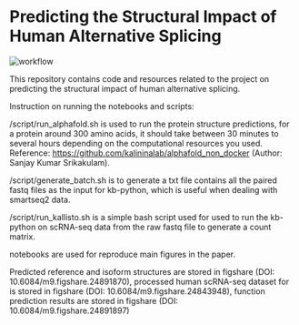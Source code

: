 # Predicting the Structural Impact of Human Alternative Splicing

![workflow](https://github.com/welch-lab/AF2_scRNA/assets/57822091/554bd255-a370-4653-830d-e999e8541c91)

This repository contains code and resources related to the project on predicting the structural impact of human alternative splicing.

Instruction on running the notebooks and scripts:

/script/run_alphafold.sh is used to run the protein structure predictions, for a protein around 300 amino acids, it should take between 30 minutes to several hours depending on the computational resources you used. Reference: https://github.com/kalininalab/alphafold_non_docker (Author: Sanjay Kumar Srikakulam).

/script/generate_batch.sh is to generate a txt file contains all the paired fastq files as the input for kb-python, which is useful when dealing with smartseq2 data.

/script/run_kallisto.sh is a simple bash script used for used to run the kb-python on scRNA-seq data from the raw fastq file to generate a count matrix. 

notebooks are used for reproduce main figures in the paper.

Predicted reference and isoform structures are stored in figshare (DOI: 10.6084/m9.figshare.24891870), processed human scRNA-seq dataset for is stored in figshare (DOI: 10.6084/m9.figshare.24843948), function prediction results are stored in figshare (DOI: 10.6084/m9.figshare.24891897)

